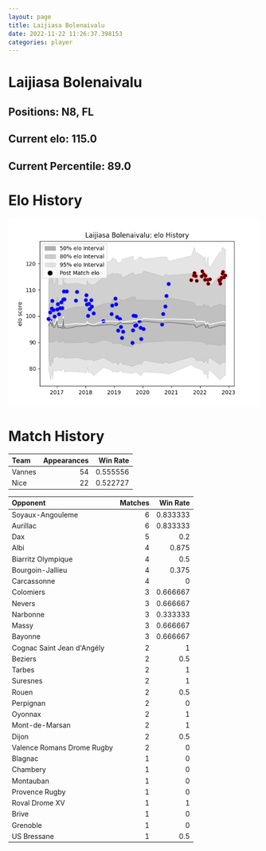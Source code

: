 ```yaml
---  
layout: page  
title: Laijiasa Bolenaivalu  
date: 2022-11-22 11:26:37.398153  
categories: player  
---
```

# Laijiasa Bolenaivalu

## Positions: N8, FL

## Current elo: 115.0

## Current Percentile: 89.0

# Elo History


![elo history](history_LaijiasaBolenaivalu.png)
# Match History


| Team   |   Appearances |   Win Rate |
|:-------|--------------:|-----------:|
| Vannes |            54 |   0.555556 |
| Nice   |            22 |   0.522727 |

| Opponent                   |   Matches |   Win Rate |
|:---------------------------|----------:|-----------:|
| Soyaux-Angouleme           |         6 |   0.833333 |
| Aurillac                   |         6 |   0.833333 |
| Dax                        |         5 |   0.2      |
| Albi                       |         4 |   0.875    |
| Biarritz Olympique         |         4 |   0.5      |
| Bourgoin-Jallieu           |         4 |   0.375    |
| Carcassonne                |         4 |   0        |
| Colomiers                  |         3 |   0.666667 |
| Nevers                     |         3 |   0.666667 |
| Narbonne                   |         3 |   0.333333 |
| Massy                      |         3 |   0.666667 |
| Bayonne                    |         3 |   0.666667 |
| Cognac Saint Jean d'Angély |         2 |   1        |
| Beziers                    |         2 |   0.5      |
| Tarbes                     |         2 |   1        |
| Suresnes                   |         2 |   1        |
| Rouen                      |         2 |   0.5      |
| Perpignan                  |         2 |   0        |
| Oyonnax                    |         2 |   1        |
| Mont-de-Marsan             |         2 |   1        |
| Dijon                      |         2 |   0.5      |
| Valence Romans Drome Rugby |         2 |   0        |
| Blagnac                    |         1 |   0        |
| Chambery                   |         1 |   0        |
| Montauban                  |         1 |   0        |
| Provence Rugby             |         1 |   0        |
| Roval Drome XV             |         1 |   1        |
| Brive                      |         1 |   0        |
| Grenoble                   |         1 |   0        |
| US Bressane                |         1 |   0.5      |